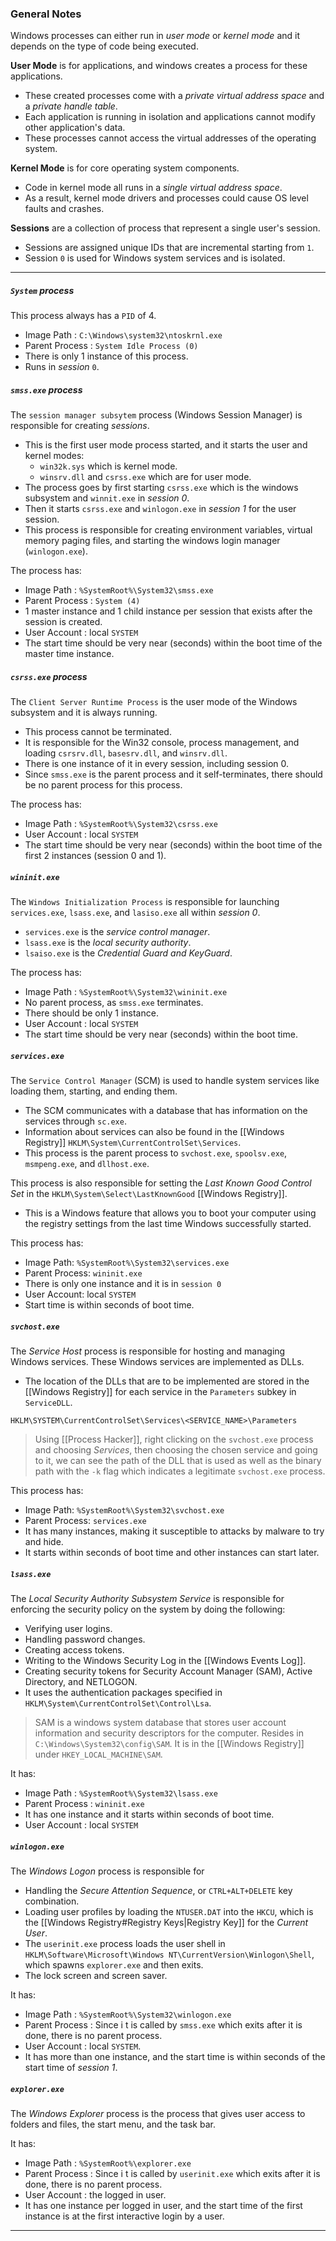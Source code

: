 ### General Notes

Windows processes can either run in *user mode* or *kernel mode* and it depends on the type of code being executed.

**User Mode** is for applications, and windows creates a process for these applications.
- These created processes come with a *private virtual address space* and a *private handle table*.
- Each application is running in isolation and applications cannot modify other application's data.
- These processes cannot access the virtual addresses of the operating system.

**Kernel Mode** is for core operating system components.
- Code in kernel mode all runs in a *single virtual address space*.
- As a result, kernel mode drivers and processes could cause OS level faults and crashes.

**Sessions** are a collection of process that represent a single user's session.
- Sessions are assigned unique IDs that are incremental starting from `1`.
- Session `0` is used for Windows system services and is isolated.

---
##### `System` process

This process always has a `PID` of 4.
- Image Path : `C:\Windows\system32\ntoskrnl.exe`
- Parent Process : `System Idle Process (0)`
- There is only 1 instance of this process.
- Runs in *session* `0`.

##### `smss.exe` process

The `session manager subsytem` process (Windows Session Manager) is responsible for creating *sessions*.
- This is the first user mode process started, and it starts the user and kernel modes:
	- `win32k.sys` which is kernel mode.
	- `winsrv.dll` and `csrss.exe` which are for user mode.
- The process goes by first starting `csrss.exe` which is the windows subsystem and `winnit.exe` in *session 0*.
- Then it starts `csrss.exe` and `winlogon.exe` in *session 1* for the user session.
- This process is responsible for creating environment variables, virtual memory paging files, and starting the windows login manager (`winlogon.exe`).

The process has:
- Image Path : `%SystemRoot%\System32\smss.exe`
- Parent Process : `System (4)`
- 1 master instance and 1 child instance per session that exists after the session is created.
- User Account : local `SYSTEM`
- The start time should be very near (seconds) within the boot time of the master time instance.

##### `csrss.exe` process

The `Client Server Runtime Process` is the user mode of the Windows subsystem and it is always running.
- This process cannot be terminated.
- It is responsible for the Win32 console, process management, and loading `csrsrv.dll`, `basesrv.dll`, and `winsrv.dll`.
- There is one instance of it in every session, including session 0.
- Since `smss.exe` is the parent process and it self-terminates, there should be no parent process for this process.

The process has:
- Image Path : `%SystemRoot%\System32\csrss.exe`
- User Account : local `SYSTEM`
- The start time should be very near (seconds) within the boot time of the first 2 instances (session 0 and 1).

##### `wininit.exe`

The `Windows Initialization Process` is responsible for launching `services.exe`, `lsass.exe`, and `lasiso.exe` all within *session 0*.
- `services.exe` is the *service control manager*.
- `lsass.exe` is the *local security authority*.
- `lsaiso.exe` is the *Credential Guard and KeyGuard*.

The process has:
- Image Path : `%SystemRoot%\System32\wininit.exe`
- No parent process, as `smss.exe` terminates.
- There should be only 1 instance.
- User Account : local `SYSTEM`
- The start time should be very near (seconds) within the boot time.

##### `services.exe`

The `Service Control Manager` (SCM) is used to handle system services like loading them, starting, and ending them.
- The SCM communicates with a  database that has information on the services through `sc.exe`.
- Information about services can also be found in the [[Windows Registry]]  `HKLM\System\CurrentControlSet\Services`.
- This process is the parent process to `svchost.exe`, `spoolsv.exe`, `msmpeng.exe`, and `dllhost.exe`.

This process is also responsible for setting the *Last Known Good Control Set* in the `HKLM\System\Select\LastKnownGood` [[Windows Registry]].
- This is a Windows feature that allows you to boot your computer using the registry settings from the last time Windows successfully started.

This process has:
- Image Path: `%SystemRoot%\System32\services.exe`
- Parent Process: `wininit.exe`
- There is only one instance and it is in `session 0`
- User Account: local `SYSTEM`
- Start time is within seconds of boot time.

##### `svchost.exe`

The *Service Host* process is responsible for hosting and managing Windows services. These Windows services are implemented as DLLs.
- The location of the  DLLs that are to be implemented are stored in the [[Windows Registry]] for each service in the `Parameters` subkey in `ServiceDLL`.
```path
HKLM\SYSTEM\CurrentControlSet\Services\<SERVICE_NAME>\Parameters
```

> Using [[Process Hacker]], right clicking on the `svchost.exe` process and choosing *Services*, then choosing the chosen service and going to it, we can see the path of the DLL that is used as well as the binary path with the `-k` flag which indicates a legitimate `svchost.exe` process.

This process has:
- Image Path: `%SystemRoot%\System32\svchost.exe`
- Parent Process: `services.exe`
- It has many instances, making it susceptible to attacks by malware to try and hide.
- It starts within seconds of boot time and other instances can start later.

##### `lsass.exe`

The *Local Security Authority Subsystem Service* is responsible for enforcing the security policy on the system by doing the following:
- Verifying user logins.
- Handling password changes.
- Creating access tokens.
- Writing to the Windows Security Log in the [[Windows Events Log]].
- Creating security tokens for Security Account Manager (SAM), Active Directory, and NETLOGON.
- It uses the authentication packages specified in `HKLM\System\CurrentControlSet\Control\Lsa`.

> SAM is a windows system database that stores user account information and security descriptors for the computer. Resides in `C:\Windows\System32\config\SAM`. It is in the [[Windows Registry]] under `HKEY_LOCAL_MACHINE\SAM`.

It has:
- Image Path : `%SystemRoot%\System32\lsass.exe`
- Parent Process : `wininit.exe`
- It has one instance and it starts within seconds of boot time.
- User Account : local `SYSTEM`
##### `winlogon.exe`

The *Windows Logon* process is responsible for 
- Handling the *Secure Attention Sequence*, or `CTRL+ALT+DELETE` key combination.
- Loading user profiles by loading the `NTUSER.DAT` into the `HKCU`, which is the [[Windows Registry#Registry Keys|Registry Key]] for the *Current User*.
- The `userinit.exe` process loads the user shell in `HKLM\Software\Microsoft\Windows NT\CurrentVersion\Winlogon\Shell`, which spawns `explorer.exe` and then exits.
- The lock screen and screen saver.

It has:
- Image Path : `%SystemRoot%\System32\winlogon.exe`
- Parent Process : Since i t is called by `smss.exe` which exits after it is done, there is no parent process.
- User Account : local `SYSTEM`.
- It has more than one instance, and the start time is within seconds of the start time of *session 1*.

##### `explorer.exe`

The *Windows Explorer* process is the process that gives user access to folders and files, the start menu, and the task bar.

It has:
- Image Path : `%SystemRoot%\explorer.exe`
- Parent Process : Since i t is called by `userinit.exe` which exits after it is done, there is no parent process.
- User Account : the logged in user.
- It has one instance per logged in user, and the start time of the first instance is at the first interactive login by a user.

---

